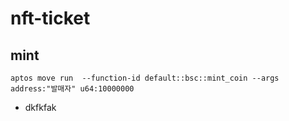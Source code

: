 # nft-ticket

## mint

```
aptos move run  --function-id default::bsc::mint_coin --args address:"발매자" u64:10000000
```

- dkfkfak
